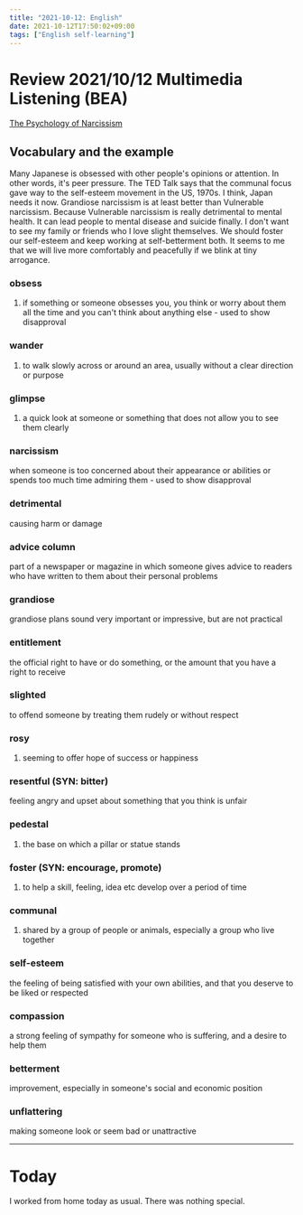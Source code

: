 ```yaml
---
title: "2021-10-12: English"
date: 2021-10-12T17:50:02+09:00
tags: ["English self-learning"]
---
```

# Review 2021/10/12 Multimedia Listening (BEA)

[The Psychology of Narcissism](https://www.ted.com/talks/w_keith_campbell_the_psychology_of_narcissism#t-1432)

## Vocabulary and the example
Many Japanese is obsessed with other people's opinions or attention.
In other words, it's peer pressure.
The TED Talk says that the communal focus gave way to the self-esteem movement in the US, 1970s.
I think, Japan needs it now.
Grandiose narcissism is at least better than Vulnerable narcissism.
Because Vulnerable narcissism is really detrimental to mental health.
It can lead people to mental disease and suicide finally.
I don't want to see my family or friends who I love slight themselves.
We should foster our self-esteem and keep working at self-betterment both.
It seems to me that we will live more comfortably and peacefully if we blink at tiny arrogance.

### obsess
1. if something or someone obsesses you, you think or worry about them all the time and you can't think about anything else - used to show disapproval

### wander
1. to walk slowly across or around an area, usually without a clear direction or purpose

### glimpse
1. a quick look at someone or something that does not allow you to see them clearly

### narcissism
when someone is too concerned about their appearance or abilities or spends too much time admiring them - used to show disapproval

### detrimental
causing harm or damage

### advice column
part of a newspaper or magazine in which someone gives advice to readers who have written to them about their personal problems

### grandiose
grandiose plans sound very important or impressive, but are not practical

### entitlement
the official right to have or do something, or the amount that you have a right to receive

### slighted
to offend someone by treating them rudely or without respect

### rosy
1. seeming to offer hope of success or happiness

### resentful (SYN: bitter)
feeling angry and upset about something that you think is unfair

### pedestal
1. the base on which a pillar or statue stands

### foster (SYN: encourage, promote)
1. to help a skill, feeling, idea etc develop over a period of time

### communal
1. shared by a group of people or animals, especially a group who live together

### self-esteem
the feeling of being satisfied with your own abilities, and that you deserve to be liked or respected

### compassion
a strong feeling of sympathy for someone who is suffering, and a desire to help them

### betterment
improvement, especially in someone's social and economic position

### unflattering
making someone look or seem bad or unattractive

---

# Today

I worked from home today as usual.
There was nothing special.
